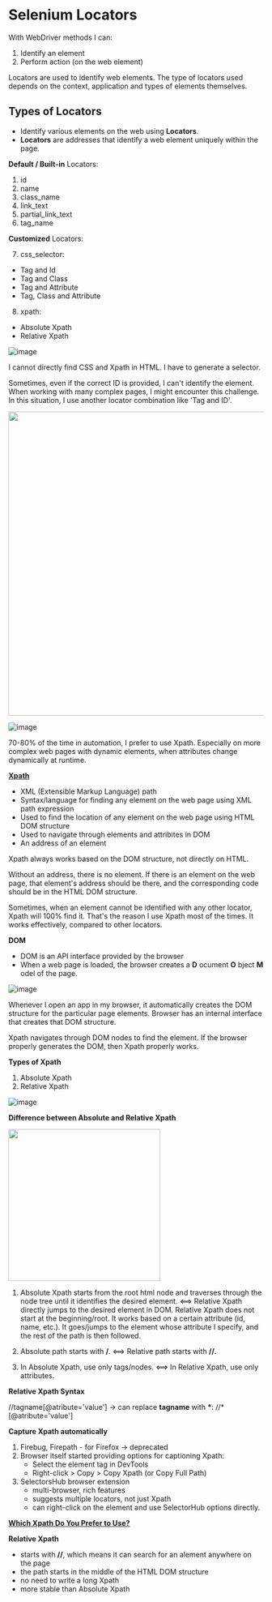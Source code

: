 # Selenium Locators

With WebDriver methods I can:
1. Identify an element
2. Perform action (on the web element)

Locators are used to identify web elements. The type of locators used depends on the context, application and types of elements themselves.

## Types of Locators
- Identify various elements on the web using __Locators__.
- __Locators__ are addresses that identify a web element uniquely within the page.

__Default / Built-in__ Locators:
1. id
2. name
3. class_name
4. link_text
5. partial_link_text
6. tag_name

__Customized__ Locators:

7. css_selector:
  - Tag and Id
  - Tag and Class
  - Tag and Attribute
  - Tag, Class and Attribute
8. xpath: 
  - Absolute Xpath
  - Relative Xpath

![image](https://user-images.githubusercontent.com/70295997/205466365-8564f15b-61d4-4c72-9a5f-1795302a921a.png)

I cannot  directly find CSS and Xpath in HTML. I have to generate a selector.

Sometimes, even if the correct ID is provided, I can't identify the element. When working with many complex pages, I might encounter this challenge. In this situation, I use another locator combination like 'Tag and ID'.

<img src="https://user-images.githubusercontent.com/70295997/205470966-17b52a76-6a9b-4b01-ac3b-6ddef446bee1.png" width=600></img>

![image](https://user-images.githubusercontent.com/70295997/205473012-4c317cc1-71cd-49e9-b63d-5fcffcab7ff7.png)

70-80% of the time in automation, I prefer to use Xpath. Especially on more complex web pages with dynamic elements, when attributes change dynamically at runtime.

[__Xpath__](https://github.com/lana-20/xpath-locators-selenium/blob/main/Xpath%20Locators%20for%20Selenium.pdf)
 - XML (Extensible Markup Language) path
 - Syntax/language for finding any element on the web page using XML path expression
 - Used to find the location of any element on the web page using HTML DOM structure
 - Used to navigate through elements and attribites in DOM
 - An address of an element

Xpath always works based on the DOM structure, not directly on HTML.

Without an address, there is no element. If there is an element on the web page, that element's address should be there, and the corresponding code should be in the HTML DOM structure.

Sometimes, when an element cannot be identified with any other locator, Xpath will 100% find it. That's the reason I use Xpath most of the times. It works effectively, compared to other locators.

__DOM__
- DOM is an API interface provided by the browser
- When a web page is loaded, the browser creates a __D__ ocument __O__ bject __M__ odel of the page.

![image](https://user-images.githubusercontent.com/70295997/205520803-e9566aef-afcd-4a93-ab8f-8d81b078b2ea.png)

Whenever I open an app in my browser, it automatically creates the DOM structure for the particular page elements. Browser has an internal interface that creates that DOM structure.

Xpath navigates through DOM nodes to find the element. If the browser properly generates the DOM, then Xpath properly works.

  __Types of Xpath__
  
  1) Absolute Xpath
  2) Relative Xpath

![image](https://user-images.githubusercontent.com/70295997/205524355-44ca5738-e7f6-4a09-8195-d50ec05cd677.png)

__Difference between Absolute and Relative Xpath__

<img src="https://user-images.githubusercontent.com/70295997/205525960-5e66f25f-0381-4bf5-907c-ffc49c5262ab.png" width=300></img>

1) Absolute Xpath starts from the root html node and traverses through the node tree until it identifies the desired element. ⟺ Relative Xpath directly jumps to the desired element in DOM. Relative Xpath does not start at the beginning/root. It works based on a certain attribute (id, name, etc.). It goes/jumps to the element whose attribute I specify, and the rest of the path is then followed.

2) Absolute path starts with __/__. ⟺ Relative path starts with __//__.

3) In Absolute Xpath, use only tags/nodes. ⟺ In Relative Xpath, use only attributes.
  
__Relative Xpath Syntax__

//tagname[@atribute='value']  ->  can replace __tagname__ with __*__: //*[@atribute='value']
  
__Capture Xpath automatically__

1) Firebug, Firepath - for Firefox -> deprecated
2) Browser itself started providing options for captioning Xpath:
    - Select the element tag in DevTools
    - Right-click > Copy > Copy Xpath (or Copy Full Path)
3) SelectorsHub browser extension 
    - multi-browser, rich features
    - suggests multiple locators, not just Xpath
    - can right-click on the element and use SelectorHub options directly.
  
__[Which Xpath Do You Prefer to Use?](https://github.com/lana-20/xpath-locators-selenium/blob/main/Which%20Xpath%20Do%20You%20Prefer%20to%20Use.pdf)__

__Relative Xpath__
- starts with __//__, which means it can search for an alement anywhere on the page
- the path starts in the middle of the HTML DOM structure
- no need to write a long Xpath
- more stable than Absolute Xpath
      
      
  
  
  
